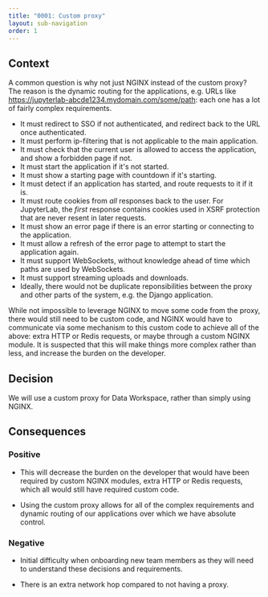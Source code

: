 ```yaml
---
title: "0001: Custom proxy"
layout: sub-navigation
order: 1
---
```


## Context

A common question is why not just NGINX instead of the custom proxy? The reason is the dynamic routing for the applications, e.g. URLs like https://jupyterlab-abcde1234.mydomain.com/some/path: each one has a lot of fairly complex requirements.

- It must redirect to SSO if not authenticated, and redirect back to the URL once authenticated.
- It must perform ip-filtering that is not applicable to the main application.
- It must check that the current user is allowed to access the application, and show a forbidden page if not.
- It must start the application if it's not started.
- It must show a starting page with countdown if it's starting.
- It must detect if an application has started, and route requests to it if it is.
- It must route cookies from _all_ responses back to the user. For JupyterLab, the _first_ response contains cookies used in XSRF protection that are never resent in later requests.
- It must show an error page if there is an error starting or connecting to the application.
- It must allow a refresh of the error page to attempt to start the application again.
- It must support WebSockets, without knowledge ahead of time which paths are used by WebSockets.
- It must support streaming uploads and downloads.
- Ideally, there would not be duplicate reponsibilities between the proxy and other parts of the system, e.g. the Django application.

While not impossible to leverage NGINX to move some code from the proxy, there would still need to be custom code, and NGINX would have to communicate via some mechanism to this custom code to achieve all of the above: extra HTTP or Redis requests, or maybe through a custom NGINX module. It is suspected that this will make things more complex rather than less, and increase the burden on the developer.


## Decision

We will use a custom proxy for Data Workspace, rather than simply using NGINX.

## Consequences

### Positive

- This will decrease the burden on the developer that would have been required by custom NGINX modules, extra HTTP or Redis requests, which all would still have required custom code.

- Using the custom proxy allows for all of the complex requirements and dynamic routing of our applications over which we have absolute control.

### Negative

- Initial difficulty when onboarding new team members as they will need to understand these decisions and requirements.

- There is an extra network hop compared to not having a proxy.

